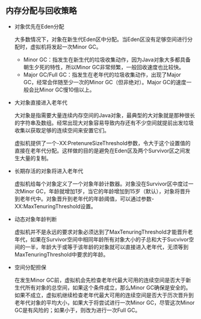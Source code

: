 ## 内存分配与回收策略

+ 对象优先在Eden分配

  大多数情况下，对象在新生代Eden区中分配。当Eden区没有足够空间进行分配时，虚拟机将发起一次Minor GC。

  + Minor GC：指发生在新生代的垃圾收集动作，因为Java对象大多都具备朝生夕死的特性，所以Minor GC非常频繁，一般回收速度也比较快。
  + Major GC/Full GC：指发生在老年代的垃圾收集动作，出现了Major GC，经常会伴随至少一次的Minor GC（但非绝对）。Major GC的速度一般会比Minor GC慢10倍以上。

+ 大对象直接进入老年代

  大对象是指需要大量连续内存空间的Java对象，最典型的大对象就是那种很长的字符串及数组。经常出现大对象容易导致内存还有不少空间就提前出发垃圾收集以获取足够的连续空间来安置它们。

  虚拟机提供了一个-XX:PretenureSizeThreshold参数，令大于这个设置值的直接在老年代分配。这样做的目的是避免在Eden区及两个Survivor区之间发生大量的复制。

+ 长期存活的对象将进入老年代

  虚拟机给每个对象定义了一个对象年龄计数器。对象没在Survivor区中度过一次Minor GC，年龄就增加1岁，当它的年龄增加到15岁（默认），对象将晋升到老年代中。对象晋升到老年代的年龄阈值，可以通过参数-XX:MaxTenuringThreshold设置。

+ 动态对象年龄判断

  虚拟机并不是永远的要求对象必须达到了MaxTenuringThreshold才能晋升老年代，如果在Survivor空间中相同年龄所有对象大小的子总和大于Sucvivor空间的一半，年龄大于或等于该年龄的对象就可以直接进入老年代，无须等到MaxTenuringThreshold中要求的年龄。

+ 空间分配担保

  在发生Minor GC前，虚拟机会先检查老年代最大可用的连续空间是否大于新生代所有对象的总空间，如果这个条件成立，那么Minor GC确保是安全的。如果不成立，虚拟机继续检查老年代最大可用的连续空间是否大于历次晋升到老年代对象的平均大小，如果大于将尝试进行一次Minor GC，尽管这次Minor GC是有风险的；如果小于，则改为进行一次Full GC。

